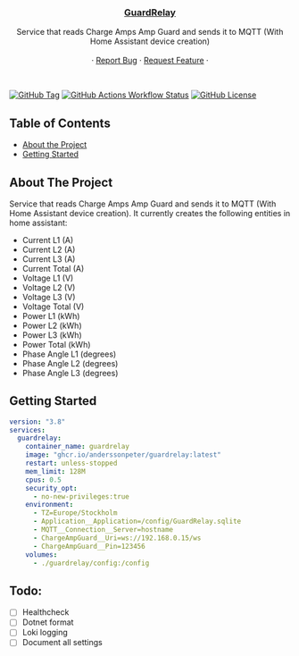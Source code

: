 <p align="center">
  <a href="https://github.com/AnderssonPeter/GuardRelay">
    <h3 align="center">GuardRelay</h3>
  </a>


  <p align="center">
    Service that reads Charge Amps Amp Guard and sends it to MQTT (With Home Assistant device creation)
    <br />
    <br />
    ·
    <a href="https://github.com/AnderssonPeter/GuardRelay/issues">Report Bug</a>
    ·
    <a href="https://github.com/AnderssonPeter/GuardRelay/issues">Request Feature</a>
    ·
  </p>
</p>
<br />

[![GitHub Tag](https://img.shields.io/github/v/tag/anderssonpeter/guardrelay)](https://github.com/AnderssonPeter/GuardRelay/pkgs/container/guardrelay)
[![GitHub Actions Workflow Status](https://img.shields.io/github/actions/workflow/status/anderssonpeter/GuardRelay/.github%2Fworkflows%2Fpublish.yml)](https://github.com/AnderssonPeter/GuardRelay/actions/workflows/publish.yml)
[![GitHub License](https://img.shields.io/github/license/anderssonpeter/GuardRelay)](https://github.com/AnderssonPeter/GuardRelay/blob/main/LICENSE)


## Table of Contents
* [About the Project](#about-the-project)
* [Getting Started](#getting-started)

## About The Project
Service that reads Charge Amps Amp Guard and sends it to MQTT (With Home Assistant device creation).
It currently creates the following entities in home assistant:
* Current L1 (A)
* Current L2 (A)
* Current L3 (A)
* Current Total (A)
* Voltage L1 (V)
* Voltage L2 (V)
* Voltage L3 (V)
* Voltage Total (V)
* Power L1 (kWh)
* Power L2 (kWh)
* Power L3 (kWh)
* Power Total (kWh)
* Phase Angle L1 (degrees)
* Phase Angle L2 (degrees)
* Phase Angle L3 (degrees)

## Getting Started

```yaml
version: "3.8"
services:
  guardrelay:
    container_name: guardrelay
    image: "ghcr.io/anderssonpeter/guardrelay:latest"
    restart: unless-stopped
    mem_limit: 128M
    cpus: 0.5
    security_opt:
      - no-new-privileges:true
    environment:
      - TZ=Europe/Stockholm
      - Application__Application=/config/GuardRelay.sqlite
      - MQTT__Connection__Server=hostname
      - ChargeAmpGuard__Uri=ws://192.168.0.15/ws
      - ChargeAmpGuard__Pin=123456
    volumes:
      - ./guardrelay/config:/config
```

## Todo:
- [ ] Healthcheck
- [ ] Dotnet format
- [ ] Loki logging
- [ ] Document all settings
